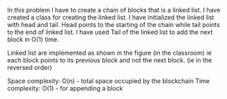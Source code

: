 In this problem I have to create a chain of blocks that is a linked list. I have created a class for creating the linked list. I have initialized the linked list with head and tail. Head points to the starting of the chain while tail points to the end of linked list. I have used Tail of the linked list to add the next block in O(1) time.

Linked list are implemented as shown in the figure (in the classroom) ie each block points to its previous block and not the next block. (ie in the reversed order)

Space complexity: O(n) - total space occupied by the blockchain Time complexity: O(1) - for appending a block
